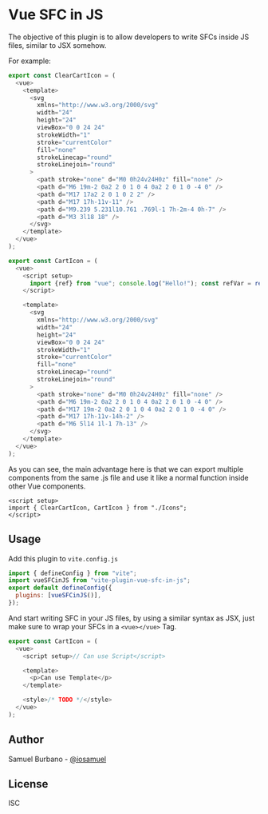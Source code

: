# Vue SFC in JS

The objective of this plugin is to allow developers to write SFCs inside JS files, similar to JSX somehow.

For example:

```js
export const ClearCartIcon = (
  <vue>
    <template>
      <svg
        xmlns="http://www.w3.org/2000/svg"
        width="24"
        height="24"
        viewBox="0 0 24 24"
        strokeWidth="1"
        stroke="currentColor"
        fill="none"
        strokeLinecap="round"
        strokeLinejoin="round"
      >
        <path stroke="none" d="M0 0h24v24H0z" fill="none" />
        <path d="M6 19m-2 0a2 2 0 1 0 4 0a2 2 0 1 0 -4 0" />
        <path d="M17 17a2 2 0 1 0 2 2" />
        <path d="M17 17h-11v-11" />
        <path d="M9.239 5.231l10.761 .769l-1 7h-2m-4 0h-7" />
        <path d="M3 3l18 18" />
      </svg>
    </template>
  </vue>
);

export const CartIcon = (
  <vue>
    <script setup>
      import {ref} from "vue"; console.log("Hello!"); const refVar = ref("");
    </script>

    <template>
      <svg
        xmlns="http://www.w3.org/2000/svg"
        width="24"
        height="24"
        viewBox="0 0 24 24"
        strokeWidth="1"
        stroke="currentColor"
        fill="none"
        strokeLinecap="round"
        strokeLinejoin="round"
      >
        <path stroke="none" d="M0 0h24v24H0z" fill="none" />
        <path d="M6 19m-2 0a2 2 0 1 0 4 0a2 2 0 1 0 -4 0" />
        <path d="M17 19m-2 0a2 2 0 1 0 4 0a2 2 0 1 0 -4 0" />
        <path d="M17 17h-11v-14h-2" />
        <path d="M6 5l14 1l-1 7h-13" />
      </svg>
    </template>
  </vue>
);
```

As you can see, the main advantage here is that we can export multiple components from the same .js file and use it like a normal function inside other Vue components.

```vue
<script setup>
import { ClearCartIcon, CartIcon } from "./Icons";
</script>
```

## Usage

Add this plugin to `vite.config.js`

```js
import { defineConfig } from "vite";
import vueSFCinJS from "vite-plugin-vue-sfc-in-js";
export default defineConfig({
  plugins: [vueSFCinJS()],
});
```

And start writing SFC in your JS files, by using a similar syntax as JSX, just make sure to wrap your SFCs in a `<vue></vue>` Tag.

```js
export const CartIcon = (
  <vue>
    <script setup>// Can use Script</script>

    <template>
      <p>Can use Template</p>
    </template>

    <style>/* TODO */</style>
  </vue>
);
```

## Author

Samuel Burbano - <a href="https://twitter.com/iosamuel">@iosamuel</a>

## License

ISC
